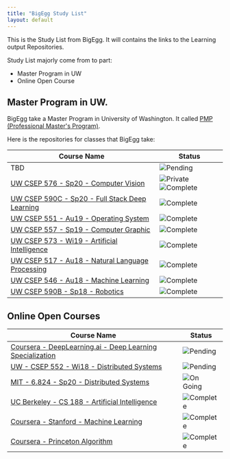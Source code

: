 ```yaml
---
title: "BigEgg Study List"
layout: default
---
```


This is the Study List from BigEgg. It will contains the links to the Learning output Repositories.

Study List majorly come from to part:
* Master Program in UW
* Online Open Course

## Master Program in UW.
BigEgg take a Master Program in University of Washington. It called [PMP (Professional Master's Program)](https://www.cs.washington.edu/academics/pmp).

Here is the repositories for classes that BigEgg take:

| Course Name | Status |
| --- | --- |
| TBD | ![Pending](https://img.shields.io/badge/Pending-yellow.svg?style=flat-square) |
| [UW CSEP 576 - Sp20 - Computer Vision](https://github.com/BigEggStudy/UW-CSEP-576-Sp20-Computer-Vision) | ![Private](https://img.shields.io/badge/Private-orange.svg?style=flat-square) ![Complete](https://img.shields.io/badge/Complete-green.svg?style=flat-square) |
| [UW CSEP 590C - Sp20 - Full Stack Deep Learning](https://github.com/BigEggStudy/UW-CSEP-590C-Sp20-Full-Stack-Deep-Learning) | ![Complete](https://img.shields.io/badge/Complete-green.svg?style=flat-square) |
| [UW CSEP 551 - Au19 - Operating System](https://github.com/BigEggStudy/UW-CSEP-551-Au19-Operating-System) | ![Complete](https://img.shields.io/badge/Complete-green.svg?style=flat-square) |
| [UW CSEP 557 - Sp19 - Computer Graphic](https://github.com/BigEggStudy/UW-CSEP-557-Sp19-Computer-Graphic) | ![Complete](https://img.shields.io/badge/Complete-green.svg?style=flat-square) |
| [UW CSEP 573 - Wi19 - Artificial Intelligence](https://github.com/BigEggStudy/UW-CSEP-573-Wi19-Artificial-Intelligence) | ![Complete](https://img.shields.io/badge/Complete-green.svg?style=flat-square) |
| [UW CSEP 517 - Au18 - Natural Language Processing](https://github.com/BigEggStudy/UW-CSEP-517-Au18-Natural-Language-Processing) | ![Complete](https://img.shields.io/badge/Complete-green.svg?style=flat-square) |
| [UW CSEP 546 - Au18 - Machine Learning](https://github.com/BigEggStudy/UW-CSEP-546-Au18-Machine-Learning) | ![Complete](https://img.shields.io/badge/Complete-green.svg?style=flat-square) |
| [UW CSEP 590B - Sp18 - Robotics](https://github.com/BigEggStudy/UW-CSEP-590B-Sp18-Robotics) | ![Complete](https://img.shields.io/badge/Complete-green.svg?style=flat-square) |

## Online Open Courses

| Course Name | Status |
| --- | --- |
| [Coursera - DeepLearning.ai - Deep Learning Specialization](https://github.com/BigEggStudy/Coursera-deeplearning.ai-Deep-Learning-Specialization) | ![Pending](https://img.shields.io/badge/Pending-yellow.svg?style=flat-square) |
| [UW - CSEP 552 - Wi18 - Distributed Systems](https://github.com/BigEggStudy/UW-CSEP-552-Wi18-Distributed-Systems) | ![Pending](https://img.shields.io/badge/Pending-yellow.svg?style=flat-square) |
| [MIT - 6.824 - Sp20 - Distributed Systems](https://github.com/BigEggStudy/MIT-6.824-Sp20-Distributed-Systems) | ![On Going](https://img.shields.io/badge/OnGoing-blue.svg?style=flat-square) |
| [UC Berkeley - CS 188 - Artificial Intelligence](https://github.com/BigEggStudy/UC-Berkeley-CS-188-Artificial-Intelligence) | ![Complete](https://img.shields.io/badge/Complete-green.svg?style=flat-square) |
| [Coursera - Stanford - Machine Learning](https://github.com/BigEggStudy/Coursera-Stanford-Machine-Learning) | ![Complete](https://img.shields.io/badge/Complete-green.svg?style=flat-square) |
| [Coursera - Princeton Algorithm](https://github.com/BigEggStudy/Coursera-Princeton-Algorithm) | ![Complete](https://img.shields.io/badge/Complete-green.svg?style=flat-square) |
